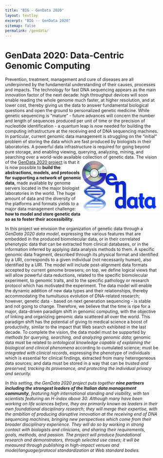 ```yaml
---
title: "BIG - GenData 2020"
layout: textlay
excerpt: "BIG -- GenData 2020"
sitemap: false
permalink: /gendata/
---
```


# GenData 2020: Data-Centric Genomic Computing 

Prevention, treatment, management and cure of diseases are all underpinned by the fundamental understanding of their causes, processes and impacts. The technology for fast DNA sequencing appears as the main innovation factor of the next decade: high throughput devices will soon enable reading the whole genome much faster, at higher resolution, and at lower cost, thereby giving us the data to answer fundamental biological questions and open the ground to personalized genetic medicine. While genetic sequencing is “mature” - future advances will concern the number and length of sequences produced per unit of time or the precision of nucleotide identification - a quantum leap is now needed for building the computing infrastructure at the receiving end of DNA sequencing machines. In particular, current genomic data management is struggling on the “initial” problem of storing the data which are fast produced by biologists in their laboratories. A powerful data infrastructure is required for going beyond pure storage, and enabling viewing, querying, analyzing, mining, and searching over a world-wide available collection of genetic data. 
<img src="/images/projects/logoGendata.jpg" ALIGN=RIGHT>
The vision of the <A HREF="http://gendata.weebly.com/index.html">GenData 2020 project</A> is that it is now possible to <strong>build the abstractions, models, and protocols for supporting a network of genomic data</strong>, made available by genome servers located in the major biologist laboratories in the world. The huge amount of data and the diversity of the platforms and formats yields to a major data management challenge: <strong>how to model and store genetic data so as to foster their accessibility</strong>.

In this project we envision the organization of genetic data through a <I>GenData 2020 data model</I>, expressing the various features that are embedded in the produced biomolecular data, or in their correlated phenotypic data that can be extracted from clinical databases, or in the information inferred by applying data analysis methods to them. A specific genomic data fragment, described through its physical format and identified by a URI, corresponds to a given individual (not necessarily human), also identified by a URI. The model will include post-alignment data formats accepted by current genome browsers; on top, we define logical views that will allow powerful data reductions, related to the specific biomolecular experiment, to genomic traits, and to the specific pathology or research protocol which has motivated the experiment. The data model will enable the dynamic addition of new data types and their relationships, thereby accommodating the tumultuous evolution of DNA-related research; however, genetic data - based on next generation sequencing - is stable and not going to change. Therefore, we believe that the time is ripe for a major, data-driven paradigm shift in genomic computing, with the objective of linking and organizing genomic data scattered all over the world. This paradigm shift has the potential of giving to medical science a boost of productivity, similar to the impact that Web search exhibited in the last decade. To complete the vision, the data model must be supported by <I>methods for querying, searching, and analyzing genomic data</I>; genomic data must be related to <I>ontological knowledge capable of explaining the biological and clinical phenomena</I> according to cumulated science; must be <I>integrated with clinical records</I>, expressing the phenotype of individuals which is essential for clinical findings, extracted from many heterogeneous data sources; and data must be stored in a way that can be <I>trusted and preserved, tracking its provenance, and protecting the individual privacy and security<I>. 

In this setting, the GenData 2020 project puts together <strong>nine partners including the strongest leaders of the Italian data management community</strong>, featuring high international standing and visibility, with ten scientists featuring an H-index above 30. Although many have been working on life sciences before, they are primarily known as leaders in their own foundational disciplinary research; they will merge their expertise, with the ambition of producing disruptive innovation at the receiving end of DNA sequencing machines, bringing new perspectives which come from their broader disciplinary experience. They will do so by working in strong contact with biologists and clinicians, and sharing their requirements, goals, methods, and passion. The project will produce foundational research and demonstrators, through selected use cases; it will be measured through publishing in high-impact venues and model/language/protocol standardization at Web standard bodies.